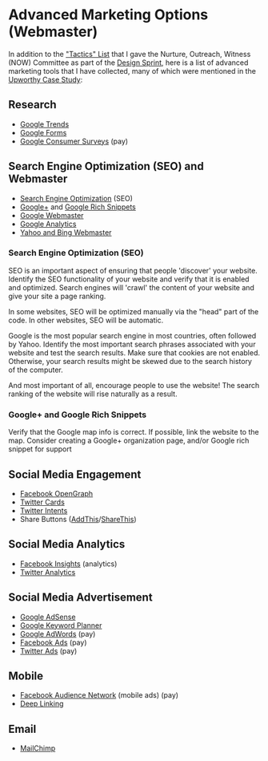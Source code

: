 # Advanced Marketing Options (Webmaster)

In addition to the ["Tactics" List](http://s3.amazonaws.com/Website_Properties_UGC/market-your-church/documents/STEP_4_IMPLEMENTATION_HOMEWORK.PDF) that I gave the Nurture, Outreach, Witness (NOW) Committee as part of the [Design Sprint](design_sprint.md), here is a list of advanced marketing tools that I have collected, many of which were mentioned in the [Upworthy Case Study](upworthy_case_study.md):

## Research
* [Google Trends](http://www.google.com/trends)
* [Google Forms](http://www.google.com/forms/about)
* [Google Consumer Surveys](http://www.google.com/insights/consumersurveys/home) (pay)

## Search Engine Optimization (SEO) and Webmaster
* [Search Engine Optimization](http://en.wikipedia.org/wiki/Search_engine_optimization) (SEO)
* [Google+](https://plus.google.com/) and [Google Rich Snippets](https://support.google.com/webmasters/answer/99170?hl=en)
* [Google Webmaster](http://www.google.com/intl/en-US/webmasters)
* [Google Analytics](http://www.google.com/analytics)
* [Yahoo and Bing Webmaster](http://www.bing.com/toolbox/webmaster)

### Search Engine Optimization (SEO)
SEO is an important aspect of ensuring that people 'discover' your website. Identify the SEO functionality of your website and verify that it is enabled and optimized. Search engines will 'crawl' the content of your website and give your site a page ranking. 

In some websites, SEO will be optimized manually via the "head" part of the code. In other websites, SEO will be automatic. 

Google is the most popular search engine in most countries, often followed by Yahoo. Identify the most important search phrases associated with your website and test the search results. Make sure that cookies are not enabled. Otherwise, your search results might be skewed due to the search history of the computer. 

And most important of all, encourage people to use the website! The search ranking of the website will rise naturally as a result.

### Google+ and Google Rich Snippets
Verify that the Google map info is correct. If possible, link the website to the map. Consider creating a Google+ organization page, and/or Google rich snippet for support

## Social Media Engagement
* [Facebook OpenGraph](http://ogp.me)
* [Twitter Cards](https://dev.twitter.com/cards/overview)
* [Twitter Intents](https://dev.twitter.com/web/intents)
* Share Buttons ([AddThis](http://www.addthis.com)/[ShareThis](http://www.sharethis.com))

## Social Media Analytics
* [Facebook Insights](https://www.facebook.com/help/336893449723054) (analytics)
* [Twitter Analytics](https://analytics.twitter.com)

## Social Media Advertisement
* [Google AdSense](http://www.google.com/adsense) 
* [Google Keyword Planner](https://support.google.com/adwords/answer/3114286?hl=en)
* [Google AdWords](https://www.google.com/adwords) (pay)
* [Facebook Ads](https://www.facebook.com/business/products/ads) (pay)
* [Twitter Ads](https://ads.twitter.com) (pay)

## Mobile
* [Facebook Audience Network](https://www.facebook.com/business/news/audience-network) (mobile ads) (pay)
* [Deep Linking](http://en.wikipedia.org/wiki/Mobile_deep_linking)

## Email
* [MailChimp](http://mailchimp.com)

